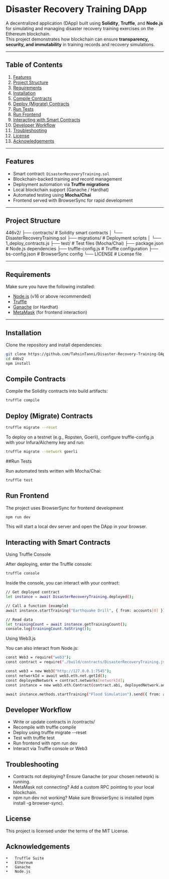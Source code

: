 #  Disaster Recovery Training DApp

A decentralized application (DApp) built using **Solidity**, **Truffle**, and **Node.js** for simulating and managing disaster recovery training exercises on the Ethereum blockchain.  
This project demonstrates how blockchain can ensure **transparency, security, and immutability** in training records and recovery simulations.

---

## Table of Contents
1. [Features](#-features)  
2. [Project Structure](#-project-structure)  
3. [Requirements](#-requirements)  
4. [Installation](#️-installation)  
5. [Compile Contracts](#-compile-contracts)  
6. [Deploy (Migrate) Contracts](#-deploy-migrate-contracts)  
7. [Run Tests](#-run-tests)  
8. [Run Frontend](#-run-frontend)  
9. [Interacting with Smart Contracts](#-interacting-with-smart-contracts)  
10. [Developer Workflow](#-developer-workflow)  
11. [Troubleshooting](#-troubleshooting)  
12. [License](#-license)  
13. [Acknowledgements](#-acknowledgements)  

---

## Features
- Smart contract: `DisasterRecoveryTraining.sol`  
- Blockchain-backed training and record management  
- Deployment automation via **Truffle migrations**  
- Local blockchain support (Ganache / Hardhat)  
- Automated testing using **Mocha/Chai**  
- Frontend served with BrowserSync for rapid development  

---

## Project Structure

446v2/
├── contracts/                # Solidity smart contracts
│   └── DisasterRecoveryTraining.sol
├── migrations/               # Deployment scripts
│   └── 1_deploy_contracts.js
├── test/                     # Test files (Mocha/Chai)
├── package.json              # Node.js dependencies
├── truffle-config.js         # Truffle configuration
├── bs-config.json            # BrowserSync config
└── LICENSE                   # License file

---

## Requirements
Make sure you have the following installed:
- [Node.js](https://nodejs.org/) (v16 or above recommended)
- [Truffle](https://trufflesuite.com/truffle/)
- [Ganache](https://trufflesuite.com/ganache/) (or Hardhat)
- [MetaMask](https://metamask.io/) (for frontend interaction)

---

## Installation
Clone the repository and install dependencies:

```bash
git clone https://github.com/TahsinTanni/Disaster-Recovery-Training-DApp.git
cd 446v2
npm install
```
## Compile Contracts
Compile the Solidity contracts into build artifacts:

```bash
truffle compile
```
##  Deploy (Migrate) Contracts

```bash
truffle migrate --reset
```
To deploy on a testnet (e.g., Ropsten, Goerli), configure truffle-config.js with your Infura/Alchemy key and run:

```bash
truffle migrate --network goerli
```
##Run Tests

Run automated tests written with Mocha/Chai:

```bash
truffle test
```
## Run Frontend

The project uses BrowserSync for frontend development

```bash
npm run dev
```
This will start a local dev server and open the DApp in your browser.

## Interacting with Smart Contracts

Using Truffle Console

After deploying, enter the Truffle console:

```bash
truffle console
```
Inside the console, you can interact with your contract:

```bash
// Get deployed contract
let instance = await DisasterRecoveryTraining.deployed();

// Call a function (example)
await instance.startTraining("Earthquake Drill", { from: accounts[0] });

// Read data
let trainingCount = await instance.getTrainingCount();
console.log(trainingCount.toString());
```

Using Web3.js

You can also interact from Node.js:

```bash
const Web3 = require("web3");
const contract = require("./build/contracts/DisasterRecoveryTraining.json");

const web3 = new Web3("http://127.0.0.1:7545");
const networkId = await web3.eth.net.getId();
const deployedNetwork = contract.networks[networkId];
const instance = new web3.eth.Contract(contract.abi, deployedNetwork.address);

await instance.methods.startTraining("Flood Simulation").send({ from: accounts[0] });
```
## Developer Workflow

- Write or update contracts in /contracts/
- Recompile with truffle compile
- Deploy using truffle migrate --reset
- Test with truffle test
- Run frontend with npm run dev
- Interact via Truffle console or Web3

## Troubleshooting
- Contracts not deploying?
Ensure Ganache (or your chosen network) is running.
-	MetaMask not connecting?
Add a custom RPC pointing to your local blockchain.
-	npm run dev not working?
Make sure BrowserSync is installed (npm install -g browser-sync).

## License

This project is licensed under the terms of the MIT License.

## Acknowledgements

	•	Truffle Suite
	•	Ethereum
	•	Ganache
	•	Node.js






